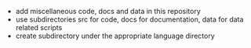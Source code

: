 * add miscellaneous code, docs and data in this repository
* use subdirectories src for code, docs for documentation, data for data related scripts
* create subdirectory under the appropriate language directory

